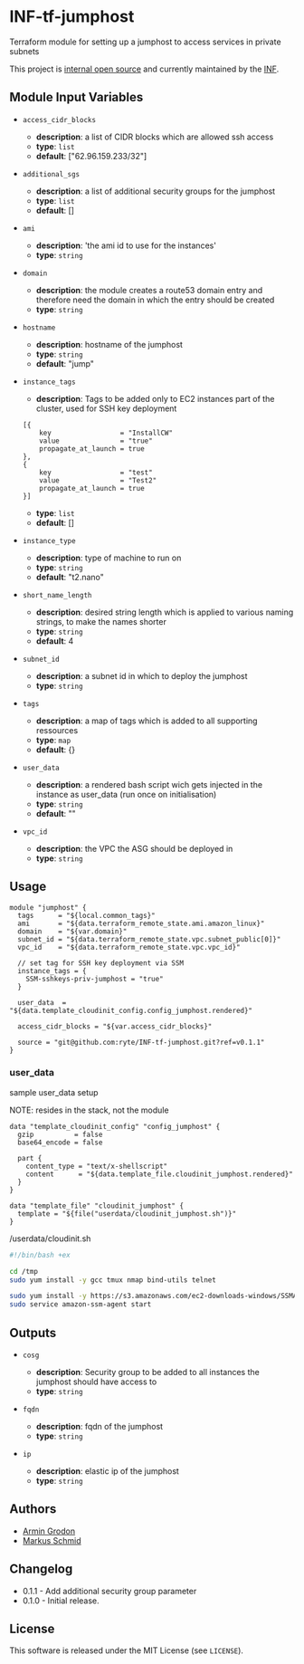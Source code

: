 # INF-tf-jumphost

Terraform module for setting up a jumphost to access services in private subnets


This project is [internal open source](https://en.wikipedia.org/wiki/Inner_source)
and currently maintained by the [INF](https://github.com/orgs/ryte/teams/inf).

## Module Input Variables


- `access_cidr_blocks`
    -  __description__: a list of CIDR blocks which are allowed ssh access
    -  __type__: `list`
    -  __default__: ["62.96.159.233/32"]

- `additional_sgs`
    - __description__: a list of additional security groups for the jumphost
    - __type__: `list`
    - __default__: []

- `ami`
    -  __description__: 'the ami id to use for the instances'
    -  __type__: `string`

- `domain`
    -  __description__: the module creates a route53 domain entry and therefore need the domain in which the entry should be created
    -  __type__: `string`

- `hostname`
    -  __description__: hostname of the jumphost
    -  __type__: `string`
    -  __default__: "jump"


- `instance_tags`
    -  __description__: Tags to be added only to EC2 instances part of the cluster, used for SSH key deployment
    ```
    [{
        key                 = "InstallCW"
        value               = "true"
        propagate_at_launch = true
    },
    {
        key                 = "test"
        value               = "Test2"
        propagate_at_launch = true
    }]
    ```

    -  __type__: `list`
    -  __default__: []

- `instance_type`
    -  __description__: type of machine to run on
    -  __type__: `string`
    -  __default__: "t2.nano"

- `short_name_length`
    -  __description__: desired string length which is applied to various naming strings, to make the names shorter
    -  __type__: `string`
    -  __default__: 4

- `subnet_id`
    -  __description__: a subnet id in which to deploy the jumphost
    -  __type__: `string`

- `tags`
    -  __description__: a map of tags which is added to all supporting ressources
    -  __type__: `map`
    -  __default__: {}

- `user_data`
    -  __description__: a rendered bash script wich gets injected in the instance as user_data (run once on initialisation)
    -  __type__: `string`
    -  __default__: ""

- `vpc_id`
    -  __description__: the VPC the ASG should be deployed in
    -  __type__: `string`


## Usage

```hcl
module "jumphost" {
  tags      = "${local.common_tags}"
  ami       = "${data.terraform_remote_state.ami.amazon_linux}"
  domain    = "${var.domain}"
  subnet_id = "${data.terraform_remote_state.vpc.subnet_public[0]}"
  vpc_id    = "${data.terraform_remote_state.vpc.vpc_id}"

  // set tag for SSH key deployment via SSM
  instance_tags = {
    SSM-sshkeys-priv-jumphost = "true"
  }

  user_data  = "${data.template_cloudinit_config.config_jumphost.rendered}"

  access_cidr_blocks = "${var.access_cidr_blocks}"

  source = "git@github.com:ryte/INF-tf-jumphost.git?ref=v0.1.1"
}
```

### user_data

sample user_data setup

NOTE: resides in the stack, not the module

```hcl
data "template_cloudinit_config" "config_jumphost" {
  gzip          = false
  base64_encode = false

  part {
    content_type = "text/x-shellscript"
    content      = "${data.template_file.cloudinit_jumphost.rendered}"
  }
}

data "template_file" "cloudinit_jumphost" {
  template = "${file("userdata/cloudinit_jumphost.sh")}"
}
```

/userdata/cloudinit.sh
```bash
#!/bin/bash +ex

cd /tmp
sudo yum install -y gcc tmux nmap bind-utils telnet

sudo yum install -y https://s3.amazonaws.com/ec2-downloads-windows/SSMAgent/latest/linux_amd64/amazon-ssm-agent.rpm
sudo service amazon-ssm-agent start

```


## Outputs

- `cosg`
    -  __description__: Security group to be added to all instances the jumphost should have access to
    -  __type__: `string`

- `fqdn`
    -  __description__: fqdn of the jumphost
    -  __type__: `string`

- `ip`
    -  __description__: elastic ip of the jumphost
    -  __type__: `string`


## Authors

- [Armin Grodon](https://github.com/x4121)
- [Markus Schmid](https://github.com/h0raz)

## Changelog

- 0.1.1 - Add additional security group parameter
- 0.1.0 - Initial release.

## License


This software is released under the MIT License (see `LICENSE`).
